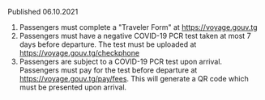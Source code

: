 Published 06.10.2021
1. Passengers must complete a "Traveler Form" at <a href="https://voyage.gouv.tg">https://voyage.gouv.tg</a>
2. Passengers must have a negative COVID-19 PCR test taken at most 7 days before departure. The test must be uploaded at <a href="https://voyage.gouv.tg/checkphone">https://voyage.gouv.tg/checkphone</a>
3. Passengers are subject to a COVID-19 PCR test upon arrival. Passengers must pay for the test before departure at <a href="https://voyage.gouv.tg/pay/fees">https://voyage.gouv.tg/pay/fees</a>. This will generate a QR code which must be presented upon arrival.